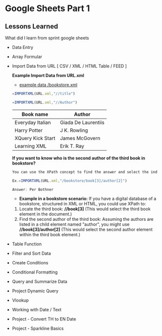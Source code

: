 # Google Sheets Part 1
## Lessons Learned
What did I learn from sprint google sheets

- Data Entry 
- Array Formular 
- Import Data from URL [ CSV / XML / HTML Table / FEED ]
  
   **Example Import Data from URL.xml**
    - [example data /bookstore.xml](https://raw.githubusercontent.com/toyeiei/jetbrains-python/master/bookshop.xml)
     ```javascript
     =IMPORTXML(URL.xml,"//title")
     ```
     ```javascript
    =IMPORTXML(URL.xml,"//Author")
     ```
    | Book name  | Author |
    | ----------- | ----------- |
    | Everyday Italian | Giada De Laurentiis|
    | Harry Potter| J K. Rowling |
    | XQuery Kick Start | James McGovern |
    | Learning XML | Erik T. Ray |

    **If you want to know who is the second author of the third book in bookstore?**
     ```javascript
    You can use the XPath concept to find the answer and select the index you want to know.

    Ex.=IMPORTXML(URL.xml,"/bookstore/book[3]/author[2]")

    Answer: Per Bothner

    ```
    - **Example in a bookstore scenario:** If you have a digital database of a bookstore, structured in XML or HTML, you could use XPath to:

    1. Locate the third book:  **//book[3]**  (This would select the third book element in the document.)
    2. Find the second author of the third book: Assuming the authors are listed in a child element named "author", you might use **//book[3]/author[2]** (This     would select the second author element within the third book element.)
- Table Function
- Filter and Sort Data 
- Create Conditions
- Conditional Formatting
- Query and Summarize Data
- Project Dynamic Query
- Vlookup
- Working with Date / Text
- Project - Convert TH to EN Date
- Project - Sparkline Basics

